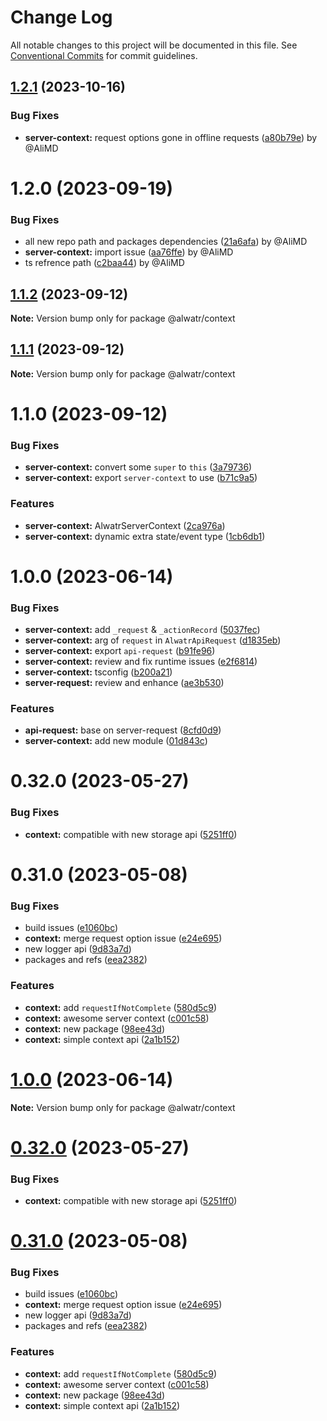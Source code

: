 # Change Log

All notable changes to this project will be documented in this file.
See [Conventional Commits](https://conventionalcommits.org) for commit guidelines.

## [1.2.1](https://github.com/AliMD/alwatr-signal/compare/@alwatr/server-context@1.2.0...@alwatr/server-context@1.2.1) (2023-10-16)

### Bug Fixes

* **server-context:** request options gone in offline requests ([a80b79e](https://github.com/AliMD/alwatr-signal/commit/a80b79e3a5969d4bca42a2720a1194bad984599f)) by @AliMD

# 1.2.0 (2023-09-19)

### Bug Fixes

* all new repo path and packages dependencies ([21a6afa](https://github.com/AliMD/alwatr-signal/commit/21a6afa0badafe4051617d9a9e3bbfbaabd0c4ad)) by @AliMD
* **server-context:** import issue ([aa76ffe](https://github.com/AliMD/alwatr-signal/commit/aa76ffe2f55e5a8dfe2b93ce756caa3311022f7e)) by @AliMD
* ts refrence path ([c2baa44](https://github.com/AliMD/alwatr-signal/commit/c2baa44999c72a0015481fc8fea25439329c3f37)) by @AliMD

## [1.1.2](https://github.com/AliMD/alwatr-signal/compare/@alwatr/context@1.1.1...@alwatr/context@1.1.2) (2023-09-12)

**Note:** Version bump only for package @alwatr/context

## [1.1.1](https://github.com/AliMD/alwatr-signal/compare/@alwatr/context@1.1.0...@alwatr/context@1.1.1) (2023-09-12)

**Note:** Version bump only for package @alwatr/context

# 1.1.0 (2023-09-12)

### Bug Fixes

- **server-context:** convert some `super` to `this` ([3a79736](https://github.com/AliMD/alwatr-signal/commit/3a7973658daf2ee364aced0c7c4880041dfc9a1a))
- **server-context:** export `server-context` to use ([b71c9a5](https://github.com/AliMD/alwatr-signal/commit/b71c9a5efa35ac4b5e53fd5cd966277abd7ff592))

### Features

- **server-context:** AlwatrServerContext ([2ca976a](https://github.com/AliMD/alwatr-signal/commit/2ca976afd50b3022a264eef880274a9e1496056a))
- **server-context:** dynamic extra state/event type ([1cb6db1](https://github.com/AliMD/alwatr-signal/commit/1cb6db1573f9349edecdc7d73e66243cadea40d4))

# 1.0.0 (2023-06-14)

### Bug Fixes

- **server-context:** add `_request` & `_actionRecord` ([5037fec](https://github.com/AliMD/alwatr-signal/commit/5037fecf68fc59727c7d66afdc2accce4d78f107))
- **server-context:** arg of `request` in `AlwatrApiRequest` ([d1835eb](https://github.com/AliMD/alwatr-signal/commit/d1835eba2ac024d297b439721a57515eca798f32))
- **server-context:** export `api-request` ([b91fe96](https://github.com/AliMD/alwatr-signal/commit/b91fe964a14e75aa0d544437e6aa4de1e990272d))
- **server-context:** review and fix runtime issues ([e2f6814](https://github.com/AliMD/alwatr-signal/commit/e2f6814a0ad8d2da8f2b76a9c10706234364c3c9))
- **server-context:** tsconfig ([b200a21](https://github.com/AliMD/alwatr-signal/commit/b200a2171fe68f04e7dd839c1746160281ff847b))
- **server-request:** review and enhance ([ae3b530](https://github.com/AliMD/alwatr-signal/commit/ae3b5301da7a0de76ed1eafbeca62fa34695892f))

### Features

- **api-request:** base on server-request ([8cfd0d9](https://github.com/AliMD/alwatr-signal/commit/8cfd0d971e9b06c3859db3bdaac3afb43ed996ab))
- **server-context:** add new module ([01d843c](https://github.com/AliMD/alwatr-signal/commit/01d843c4fb6a363dedb6c1fa23d8fa5f87b50cef))

# 0.32.0 (2023-05-27)

### Bug Fixes

- **context:** compatible with new storage api ([5251ff0](https://github.com/AliMD/alwatr-signal/commit/5251ff005624720e091cdbc40e6b0142743428cb))

# 0.31.0 (2023-05-08)

### Bug Fixes

- build issues ([e1060bc](https://github.com/AliMD/alwatr-signal/commit/e1060bccbfe3c775c32b85e9b8eb601e48b2998c))
- **context:** merge request option issue ([e24e695](https://github.com/AliMD/alwatr-signal/commit/e24e695a8c25ab1dcb1c351a3ae0434e921610d0))
- new logger api ([9d83a7d](https://github.com/AliMD/alwatr-signal/commit/9d83a7dc5c103bc3bb4282dacfd85fa998915300))
- packages and refs ([eea2382](https://github.com/AliMD/alwatr-signal/commit/eea2382e459ccaa3e7b4b329d9c196eda146a08e))

### Features

- **context:** add `requestIfNotComplete` ([580d5c9](https://github.com/AliMD/alwatr-signal/commit/580d5c9c74f1c8921b45d402641df9444f438547))
- **context:** awesome server context ([c001c58](https://github.com/AliMD/alwatr-signal/commit/c001c58a2b1b4e13fd1c34b5128031fd640a98e1))
- **context:** new package ([98ee43d](https://github.com/AliMD/alwatr-signal/commit/98ee43d83b1ad5b3806ec6053c5cac70912000b3))
- **context:** simple context api ([2a1b152](https://github.com/AliMD/alwatr-signal/commit/2a1b152380f267a6b173f08bbbe10295325b1fd8))

# [1.0.0](https://github.com/AliMD/alwatr-signal/compare/v0.32.0...v1.0.0) (2023-06-14)

**Note:** Version bump only for package @alwatr/context

# [0.32.0](https://github.com/AliMD/alwatr-signal/compare/v0.31.0...v0.32.0) (2023-05-27)

### Bug Fixes

- **context:** compatible with new storage api ([5251ff0](https://github.com/AliMD/alwatr-signal/commit/5251ff005624720e091cdbc40e6b0142743428cb))

# [0.31.0](https://github.com/AliMD/alwatr-signal/compare/v0.30.0...v0.31.0) (2023-05-08)

### Bug Fixes

- build issues ([e1060bc](https://github.com/AliMD/alwatr-signal/commit/e1060bccbfe3c775c32b85e9b8eb601e48b2998c))
- **context:** merge request option issue ([e24e695](https://github.com/AliMD/alwatr-signal/commit/e24e695a8c25ab1dcb1c351a3ae0434e921610d0))
- new logger api ([9d83a7d](https://github.com/AliMD/alwatr-signal/commit/9d83a7dc5c103bc3bb4282dacfd85fa998915300))
- packages and refs ([eea2382](https://github.com/AliMD/alwatr-signal/commit/eea2382e459ccaa3e7b4b329d9c196eda146a08e))

### Features

- **context:** add `requestIfNotComplete` ([580d5c9](https://github.com/AliMD/alwatr-signal/commit/580d5c9c74f1c8921b45d402641df9444f438547))
- **context:** awesome server context ([c001c58](https://github.com/AliMD/alwatr-signal/commit/c001c58a2b1b4e13fd1c34b5128031fd640a98e1))
- **context:** new package ([98ee43d](https://github.com/AliMD/alwatr-signal/commit/98ee43d83b1ad5b3806ec6053c5cac70912000b3))
- **context:** simple context api ([2a1b152](https://github.com/AliMD/alwatr-signal/commit/2a1b152380f267a6b173f08bbbe10295325b1fd8))
